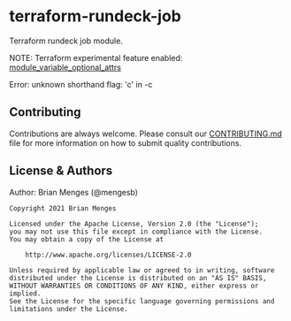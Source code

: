 <!-- markdownlint-disable-file MD033 MD012 -->
# terraform-rundeck-job

Terraform rundeck job module.

NOTE: Terraform experimental feature enabled: [module_variable_optional_attrs](https://www.terraform.io/docs/language/expressions/type-constraints.html#experimental-optional-object-type-attributes)

<!--- BEGIN_TF_DOCS --->
Error: unknown shorthand flag: 'c' in -c

<!--- END_TF_DOCS --->
## Contributing

Contributions are always welcome. Please consult our [CONTRIBUTING.md](CONTRIBUTING.md) file for more information on how to submit quality contributions.

## License & Authors

Author: Brian Menges (@mengesb)

```text
Copyright 2021 Brian Menges

Licensed under the Apache License, Version 2.0 (the "License");
you may not use this file except in compliance with the License.
You may obtain a copy of the License at

    http://www.apache.org/licenses/LICENSE-2.0

Unless required by applicable law or agreed to in writing, software
distributed under the License is distributed on an "AS IS" BASIS,
WITHOUT WARRANTIES OR CONDITIONS OF ANY KIND, either express or implied.
See the License for the specific language governing permissions and
limitations under the License.
```
